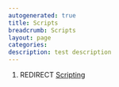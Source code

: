 ```yaml
---
autogenerated: true
title: Scripts
breadcrumb: Scripts
layout: page
categories: 
description: test description
---
```


1.  REDIRECT [Scripting](Scripting )
